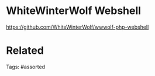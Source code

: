 # WhiteWinterWolf Webshell
https://github.com/WhiteWinterWolf/wwwolf-php-webshell

# Related

Tags:
    #assorted
